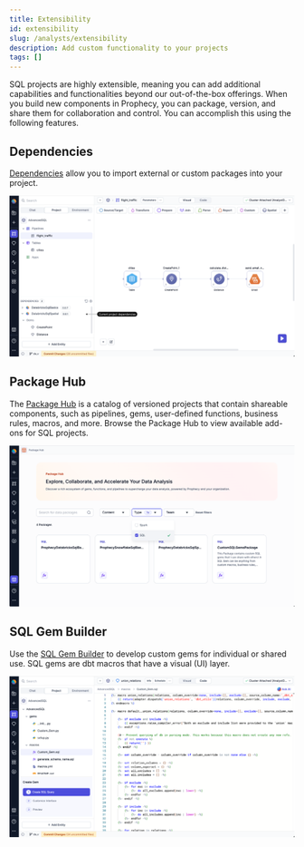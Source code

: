 ```yaml
---
title: Extensibility
id: extensibility
slug: /analysts/extensibility
description: Add custom functionality to your projects
tags: []
---
```


SQL projects are highly extensible, meaning you can add additional capabilities and functionalities beyond our out-of-the-box offerings. When you build new components in Prophecy, you can package, version, and share them for collaboration and control. You can accomplish this using the following features.

## Dependencies

[Dependencies](/analysts/dependencies) allow you to import external or custom packages into your project.

![SQL Dependencies](img/sql-dependencies.png)

## Package Hub

The [Package Hub](/engineers/package-hub) is a catalog of versioned projects that contain shareable components, such as pipelines, gems, user-defined functions, business rules, macros, and more. Browse the Package Hub to view available add-ons for SQL projects.

![SQL packages](img/sql-packages.png)

## SQL Gem Builder

Use the [SQL Gem Builder](/analysts/gem-builder) to develop custom gems for individual or shared use. SQL gems are dbt macros that have a visual (UI) layer.

![SQL Gem Builder](img/sql-gem-builder.png)
